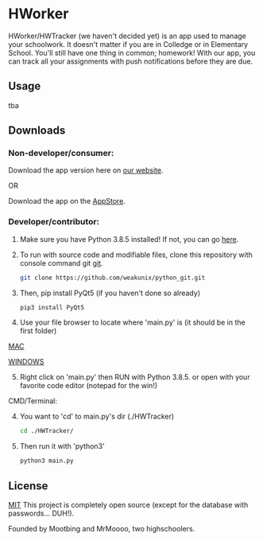 # HWorker

HWorker/HWTracker (we haven't decided yet) is an app used to manage your schoolwork. It doesn't matter if you are in Colledge or in Elementary School. You'll still have one thing in common; homework! With our app, you can track all your assignments with push notifications before they are due. 

## Usage

tba

## Downloads

### Non-developer/consumer:

Download the app version here on [our website](). 

OR

Download the app on the [AppStore](). 

### Developer/contributor:

1. Make sure you have Python 3.8.5 installed! If not, you can go [here](https://www.python.org/downloads/).

2. To run with source code and modifiable files, clone this repository with console command git [git](https://github.com/weakunix/python_git.git).

    ```bash
    git clone https://github.com/weakunix/python_git.git
    ```

3. Then, pip install PyQt5 (if you haven't done so already)

    ```bash
    pip3 install PyQt5
    ```

4. Use your file browser to locate where 'main.py' is (it should be in the first folder) 

[MAC](https://ibb.co/8PfYqqM)

[WINDOWS](https://ibb.co/7Szgvpm)

5. Right click on 'main.py' then RUN with Python 3.8.5. or open with your favorite code editor (notepad for the win!)

CMD/Terminal:

4. You want to 'cd' to main.py's dir (./HWTracker)

    ```bash
    cd ./HWTracker/
    ```

5. Then run it with 'python3'

    ```bash
    python3 main.py
    ```

## License
[MIT](https://choosealicense.com/licenses/mit/)
This project is completely open source (except for the database with passwords... DUH!).

Founded by Mootbing and MrMoooo, two highschoolers.
